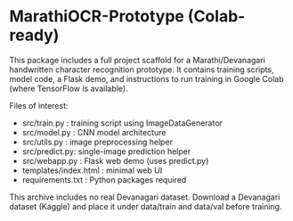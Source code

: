 # MarathiOCR-Prototype (Colab-ready)

This package includes a full project scaffold for a Marathi/Devanagari handwritten character recognition prototype.
It contains training scripts, model code, a Flask demo, and instructions to run training in Google Colab (where TensorFlow is available).

Files of interest:
- src/train.py  : training script using ImageDataGenerator
- src/model.py  : CNN model architecture
- src/utils.py  : image preprocessing helper
- src/predict.py: single-image prediction helper
- src/webapp.py : Flask web demo (uses predict.py)
- templates/index.html : minimal web UI
- requirements.txt : Python packages required

This archive includes no real Devanagari dataset. Download a Devanagari dataset (Kaggle) and place it under data/train and data/val before training.
